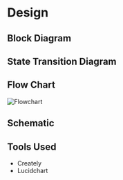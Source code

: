 
# Design

## Block Diagram




## State Transition Diagram





##  Flow Chart



![Flowchart](https://user-images.githubusercontent.com/88372627/168117914-004b6181-e731-455a-b628-09ebb37c6abd.png)


## Schematic 




## Tools Used

- Creately
- Lucidchart
